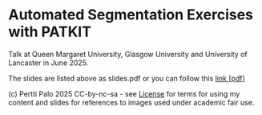 # Automated Segmentation Exercises with PATKIT

Talk at Queen Margaret University, Glasgow University and University of Lancaster in June 2025.

The slides are listed above as slides.pdf or you can follow this [link [pdf]](slides.pdf)

(c) Pertti Palo 2025
CC-by-nc-sa - see [License](LICENSE.md) for terms for using my content and slides for references to images used under academic fair use.
